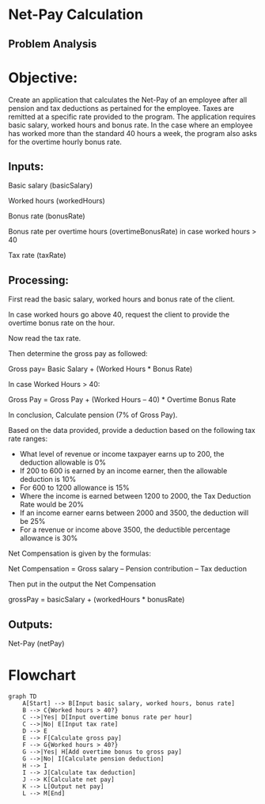 # Net-Pay Calculation

## Problem Analysis

# Objective: 
Create an application that calculates the Net-Pay of an employee after all pension and tax deductions as pertained for the employee. Taxes are remitted at a specific rate provided to the program. The application requires basic salary, worked hours and bonus rate. In the case where an employee has worked more than the standard 40 hours a week, the program also asks for the overtime hourly bonus rate. 

## Inputs:

Basic salary (basicSalary)

Worked hours (workedHours)

Bonus rate (bonusRate)

Bonus rate per overtime hours (overtimeBonusRate) in case worked hours > 40

Tax rate (taxRate)

## Processing:

First read the basic salary, worked hours and bonus rate of the client.

In case worked hours go above 40, request the client to provide the overtime bonus rate on the hour. 

Now read the tax rate.

Then determine the gross pay as followed:

Gross pay= Basic Salary + (Worked Hours * Bonus Rate)

In case Worked Hours > 40:

Gross Pay = Gross Pay + (Worked Hours – 40) * Overtime Bonus Rate 

In conclusion, Calculate pension (7% of Gross Pay).

Based on the data provided, provide a deduction based on the following tax rate ranges:

- What level of revenue or income taxpayer earns up to 200, the deduction allowable is 0%
- If 200 to 600 is earned by an income earner, then the allowable deduction is 10%
- For 600 to 1200 allowance is 15%
- Where the income is earned between 1200 to 2000, the Tax Deduction Rate would be 20%
- If an income earner earns between 2000 and 3500, the deduction will be 25%
- For a revenue or income above 3500, the deductible percentage allowance is 30%

Net Compensation is given by the formulas: 

Net Compensation = Gross salary – Pension contribution – Tax deduction

Then put in the output the Net Compensation

grossPay = basicSalary + (workedHours * bonusRate)

## Outputs:

Net-Pay (netPay)

# Flowchart
``` mermaid
graph TD
    A[Start] --> B[Input basic salary, worked hours, bonus rate]
    B --> C{Worked hours > 40?}
    C -->|Yes| D[Input overtime bonus rate per hour]
    C -->|No| E[Input tax rate]
    D --> E
    E --> F[Calculate gross pay]
    F --> G{Worked hours > 40?}
    G -->|Yes| H[Add overtime bonus to gross pay]
    G -->|No| I[Calculate pension deduction]
    H --> I
    I --> J[Calculate tax deduction]
    J --> K[Calculate net pay]
    K --> L[Output net pay]
    L --> M[End]

```
